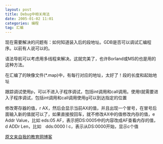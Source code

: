 ```yaml
---
layout: post
title: Debug中相关用法
date: 2005-01-02 11:01
categories: 编程 
tag: 汇编
---
```


现在需要解决的问题有：如何知道装入后的段地址。GDB是否可以调试汇编程序。以前有人说可以的。

语法导航可以考虑用多线程来解决。这就完美了，也许Borland或MS的也是用的这种方法。

在汇编了的映像文件(*.map)中，有每行对应的地址，太好了！段的长度和起始地址

跟踪调试使用p，可以不进入子程序调试，包括int调用和call调用。使用t就需要进入子程序调试，包括int调用和call调用使用g可以到达指定的位置

修改寄存器的值，r AX，然后会显示当前AX的值，并且出现一个冒号，在冒号后面输入新的值就可以了，如果直接按回车，就不修改AX中的值修改内存的值，e Addr Value，比如 eds:05 AF，表示把DS:0005中的内容改成AF查看内存的值，d ADDr Len，比如　dds:0000 l c，表示从DS:0000开始，显示c个值

[原文来自我的教育网博客][原文来自我的教育网博客]

[原文来自我的教育网博客]:http://teacher.edu.cn/pc/article/200501/333794.html
